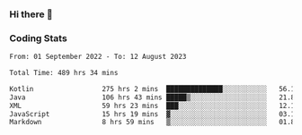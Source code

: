 ### Hi there 👋

<!--
**Girrafeec/girrafeec** is a ✨ _special_ ✨ repository because its `README.md` (this file) appears on your GitHub profile.

Here are some ideas to get you started:

- 🔭 I’m currently working on ...
- 🌱 I’m currently learning ...
- 👯 I’m looking to collaborate on ...
- 🤔 I’m looking for help with ...
- 💬 Ask me about ...
- 📫 How to reach me: ...
- 😄 Pronouns: ...
- ⚡ Fun fact: ...
-->

### Coding Stats
<!--START_SECTION:waka-->

```txt
From: 01 September 2022 - To: 12 August 2023

Total Time: 489 hrs 34 mins

Kotlin                 275 hrs 2 mins  ██████████████░░░░░░░░░░░   56.18 %
Java                   106 hrs 43 mins █████▒░░░░░░░░░░░░░░░░░░░   21.80 %
XML                    59 hrs 23 mins  ███░░░░░░░░░░░░░░░░░░░░░░   12.13 %
JavaScript             15 hrs 19 mins  ▓░░░░░░░░░░░░░░░░░░░░░░░░   03.13 %
Markdown               8 hrs 59 mins   ▒░░░░░░░░░░░░░░░░░░░░░░░░   01.83 %
```

<!--END_SECTION:waka-->
